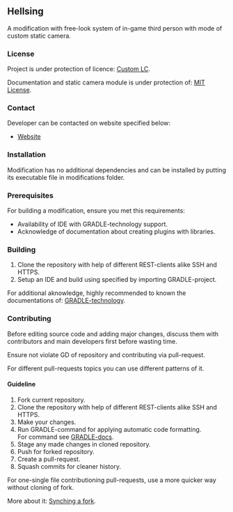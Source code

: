 ## Hellsing

A modification with free-look system of in-game third person with mode of custom static camera.

### License

Project is under protection of licence: [Custom LC](./LICENSE.md).

Documentation and static camera module is under protection of: [MIT License](https://choosealicense.com/licenses/mit/).

### Contact

Developer can be contacted on website specified below:

- [Website](https://ektadelta.io/)

### Installation

Modification has no additional dependencies and can be installed by putting its executable file in modifications folder.

### Prerequisites

For building a modification, ensure you met this requirements:

- Availability of IDE with GRADLE-technology support.
- Acknowledge of documentation about creating plugins with libraries.

### Building

1. Clone the repository with help of different REST-clients alike SSH and HTTPS.
2. Setup an IDE and build using specified by importing GRADLE-project.

For additional aknowledge, highly recommended to known the documentations of: [GRADLE-technology](https://mcforge.readthedocs.io/en/1.12.x/gettingstarted/structuring/).

### Contributing

Before editing source code and adding major changes, discuss them with contributors and main developers first before wasting time.

Ensure not violate GD of repository and contributing via pull-request.

For different pull-requests topics you can use different patterns of it.

#### Guideline

1. Fork current repository.
2. Clone the repository with help of different REST-clients alike SSH and HTTPS.
3. Make your changes.
4. Run GRADLE-command for applying automatic code formatting. \
For command see [GRADLE-docs](./.rc-gradle.json).
5. Stage any made changes in cloned repository.
6. Push for forked repository.
7. Create a pull-request.
8. Squash commits for cleaner history.

For one-single file contributioning pull-requests, use a more quicker way without cloning of fork.

More about it: [Synching a fork](https://help.github.com/articles/syncing-a-fork).